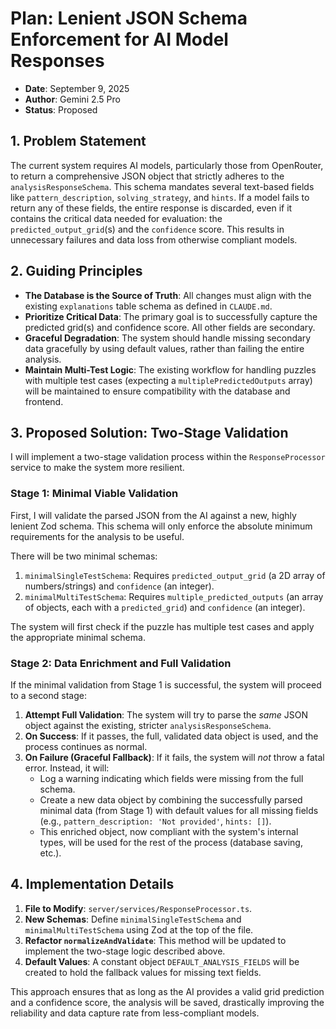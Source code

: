 # Plan: Lenient JSON Schema Enforcement for AI Model Responses

*   **Date**: September 9, 2025
*   **Author**: Gemini 2.5 Pro
*   **Status**: Proposed

## 1. Problem Statement

The current system requires AI models, particularly those from OpenRouter, to return a comprehensive JSON object that strictly adheres to the `analysisResponseSchema`. This schema mandates several text-based fields like `pattern_description`, `solving_strategy`, and `hints`. If a model fails to return any of these fields, the entire response is discarded, even if it contains the critical data needed for evaluation: the `predicted_output_grid`(s) and the `confidence` score. This results in unnecessary failures and data loss from otherwise compliant models.

## 2. Guiding Principles

*   **The Database is the Source of Truth**: All changes must align with the existing `explanations` table schema as defined in `CLAUDE.md`.
*   **Prioritize Critical Data**: The primary goal is to successfully capture the predicted grid(s) and confidence score. All other fields are secondary.
*   **Graceful Degradation**: The system should handle missing secondary data gracefully by using default values, rather than failing the entire analysis.
*   **Maintain Multi-Test Logic**: The existing workflow for handling puzzles with multiple test cases (expecting a `multiplePredictedOutputs` array) will be maintained to ensure compatibility with the database and frontend.

## 3. Proposed Solution: Two-Stage Validation

I will implement a two-stage validation process within the `ResponseProcessor` service to make the system more resilient.

### Stage 1: Minimal Viable Validation

First, I will validate the parsed JSON from the AI against a new, highly lenient Zod schema. This schema will only enforce the absolute minimum requirements for the analysis to be useful.

There will be two minimal schemas:

1.  `minimalSingleTestSchema`: Requires `predicted_output_grid` (a 2D array of numbers/strings) and `confidence` (an integer).
2.  `minimalMultiTestSchema`: Requires `multiple_predicted_outputs` (an array of objects, each with a `predicted_grid`) and `confidence` (an integer).

The system will first check if the puzzle has multiple test cases and apply the appropriate minimal schema.

### Stage 2: Data Enrichment and Full Validation

If the minimal validation from Stage 1 is successful, the system will proceed to a second stage:

1.  **Attempt Full Validation**: The system will try to parse the *same* JSON object against the existing, stricter `analysisResponseSchema`.
2.  **On Success**: If it passes, the full, validated data object is used, and the process continues as normal.
3.  **On Failure (Graceful Fallback)**: If it fails, the system will *not* throw a fatal error. Instead, it will:
    *   Log a warning indicating which fields were missing from the full schema.
    *   Create a new data object by combining the successfully parsed minimal data (from Stage 1) with default values for all missing fields (e.g., `pattern_description: 'Not provided'`, `hints: []`).
    *   This enriched object, now compliant with the system's internal types, will be used for the rest of the process (database saving, etc.).

## 4. Implementation Details

1.  **File to Modify**: `server/services/ResponseProcessor.ts`.
2.  **New Schemas**: Define `minimalSingleTestSchema` and `minimalMultiTestSchema` using Zod at the top of the file.
3.  **Refactor `normalizeAndValidate`**: This method will be updated to implement the two-stage logic described above.
4.  **Default Values**: A constant object `DEFAULT_ANALYSIS_FIELDS` will be created to hold the fallback values for missing text fields.

This approach ensures that as long as the AI provides a valid grid prediction and a confidence score, the analysis will be saved, drastically improving the reliability and data capture rate from less-compliant models.
